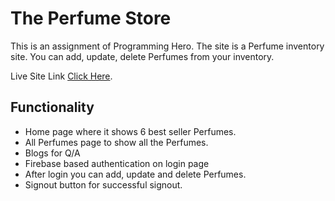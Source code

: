 # The Perfume Store

This is an assignment of Programming Hero. The site is a Perfume inventory site. You can add, update, delete Perfumes from your inventory.

Live Site Link [Click Here](https://assignment-11-b1240.web.app/).

## Functionality

-   Home page where it shows 6 best seller Perfumes.
-   All Perfumes page to show all the Perfumes.
-   Blogs for Q/A
-   Firebase based authentication on login page
-   After login you can add, update and delete Perfumes.
-   Signout button for successful signout.
